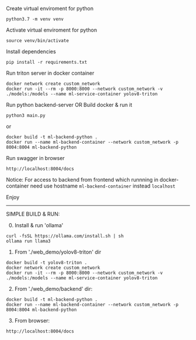 Create virtual enviroment for python
```
python3.7 -m venv venv
```

Activate virtual enviroment for python
```
source venv/bin/activate
```

Install dependencies
```
pip install -r requirements.txt
```

Run triton server in docker container
```
docker network create custom_network
docker run -it --rm -p 8000:8000 --network custom_network -v ./models:/models --name ml-service-container yolov8-triton
```

Run python backend-server OR Build docker & run it
```
python3 main.py
```
or
```
docker build -t ml-backend-python .
docker run --name ml-backend-container --network custom_network -p 8004:8004 ml-backend-python
```

Run swagger in browser
```
http://localhost:8004/docs
```

Notice:
For access to backend from frontend which runnning in docker-container need use hostname ```ml-backend-container``` instead ```localhost```

Enjoy

-------------------------------------------------------------------------------------

SIMPLE BUILD & RUN:

0. Install & run 'ollama' 
```
curl -fsSL https://ollama.com/install.sh | sh
ollama run llama3
```

1. From './web_demo/yolov8-triton' dir
```
docker build -t yolov8-triton .
docker network create custom_network
docker run -it --rm -p 8000:8000 --network custom_network -v ./models:/models --name ml-service-container yolov8-triton
```

2. From './web_demo/backend' dir:
```
docker build -t ml-backend-python .
docker run --name ml-backend-container --network custom_network -p 8004:8004 ml-backend-python
```

3. From browser:
```
http://localhost:8004/docs
```
